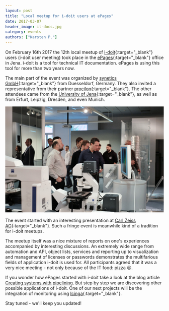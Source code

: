 ```yaml
---
layout: post
title: "Local meetup for i-doit users at ePages"
date: 2017-03-07
header_image: it-docs.jpg
category: events
authors: ["Karsten P."]
---
```


On February 16th 2017 the 12th local meetup of [i-doit](https://www.i-doit.com/){:target="_blank"} users (i-doit user meeting) took place in the [ePages](https://www.epages.com/en/){:target="_blank"} office in Jena.
i-doit is a tool for technical IT documentation.
ePages is using this tool for more than two years now.

The main part of the event was organized by [synetics GmbH](https://www.i-doit.com/en/company/){:target="_blank"} from Duesseldorf, Germany.
They also invited a representative from their partner [procilon](https://www.procilon.de/){:target="_blank"}.
The other attendees came from the [University of Jena](https://www.uni-jena.de/){:target="_blank"}, as well as from Erfurt, Leipzig, Dresden, and even Munich.

![](/assets/img/pages/blog/images/blog-i-doit.jpg)

The event started with an interesting presentation at [Carl Zeiss AG](https://www.zeiss.de){:target="_blank"}.
Such a fringe event is meanwhile kind of a tradition for i-doit meetups.

The meetup itself was a nice mixture of reports on one's experiences accompanied by interesting discussions.
An extremely wide range from automation and API, object lists, services and reporting up to visualization and management of licenses or passwords demonstrates the multifarious fields of application i-doit is used for.
All participants agreed that it was a very nice meeting - not only because of the IT food: pizza 😉.

If you wonder how ePages started with i-doit take a look at the blog article [Creating systems with pipelining](/blog/tech-stories/creating-systems-with-pipelining/).
But step by step we are discovering other possible applications of i-doit.
One of our next projects will be the integration of monitoring using [Icinga](https://www.icinga.com/){:target="_blank"}.

Stay tuned - we'll keep you updated!

